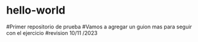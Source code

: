 # hello-world
#Primer repositorio de prueba
#Vamos a agregar un guion mas  para seguir con el ejercicio
#revision 10/11 /2023
